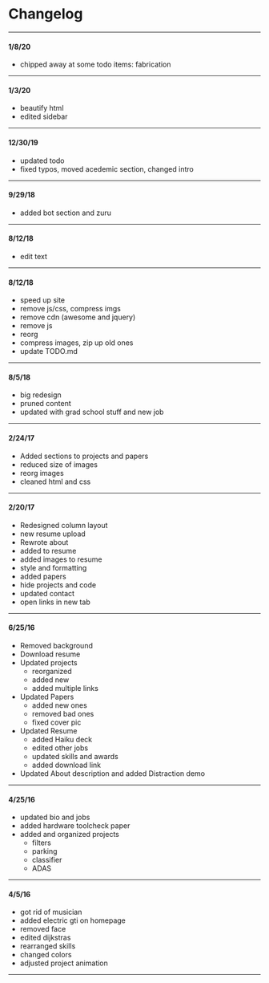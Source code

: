 # Changelog

---------------
#### 1/8/20
* chipped away at some todo items: fabrication

---------------
#### 1/3/20
* beautify html
* edited sidebar

---------------
#### 12/30/19
* updated todo
* fixed typos, moved acedemic section, changed intro

---------------
#### 9/29/18
* added bot section and zuru

---------------
#### 8/12/18
* edit text

---------------
#### 8/12/18
* speed up site 
* remove js/css, compress imgs
* remove cdn (awesome and jquery)
* remove js
* reorg
* compress images, zip up old ones
* update TODO.md

---------------
#### 8/5/18
* big redesign
* pruned content
* updated with grad school stuff and new job

---------------
#### 2/24/17
* Added sections to projects and papers
* reduced size of images
* reorg images
* cleaned html and css

---------------
#### 2/20/17
* Redesigned column layout
* new resume upload
* Rewrote about
* added to resume
* added images to resume
* style and formatting
* added papers
* hide projects and code
* updated contact
* open links in new tab

---------------
#### 6/25/16
* Removed background
* Download resume
* Updated projects
	* reorganized
	* added new
	* added multiple links
* Updated Papers
	* added new ones
	* removed bad ones
	* fixed cover pic
* Updated Resume
	* added Haiku deck
	* edited other jobs
	* updated skills and awards
	* added download link
* Updated About description and added Distraction demo

---------------
#### 4/25/16
* updated bio and jobs
* added hardware toolcheck paper
* added and organized projects
	* filters
	* parking
	* classifier
	* ADAS

---------------
#### 4/5/16
* got rid of musician
* added electric gti on homepage
* removed face
* edited dijkstras
* rearranged skills
* changed colors
* adjusted project animation
----------------
